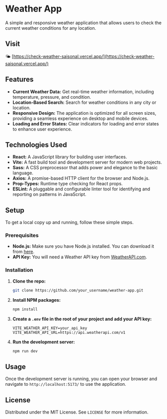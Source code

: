 # Weather App

A simple and responsive weather application that allows users to check the current weather conditions for any location.

## Visit

🌤️ [https://check-weather-saisonal.vercel.app/](https://check-weather-saisonal.vercel.app/)

## Features

- **Current Weather Data:** Get real-time weather information, including temperature, pressure, and condition.
- **Location-Based Search:** Search for weather conditions in any city or location.
- **Responsive Design:** The application is optimized for all screen sizes, providing a seamless experience on desktop and mobile devices.
- **Loading and Error States:** Clear indicators for loading and error states to enhance user experience.

## Technologies Used

- **React:** A JavaScript library for building user interfaces.
- **Vite:** A fast build tool and development server for modern web projects.
- **Sass:** A CSS preprocessor that adds power and elegance to the basic language.
- **Axios:** A promise-based HTTP client for the browser and Node.js.
- **Prop-Types:** Runtime type checking for React props.
- **ESLint:** A pluggable and configurable linter tool for identifying and reporting on patterns in JavaScript.

## Setup

To get a local copy up and running, follow these simple steps.

### Prerequisites

- **Node.js:** Make sure you have Node.js installed. You can download it from [here](https://nodejs.org/).
- **API Key:** You will need a Weather API key from [WeatherAPI.com](https://www.weatherapi.com/).

### Installation

1.  **Clone the repo:**

    ```sh
    git clone https://github.com/your_username/weather-app.git
    ```

2.  **Install NPM packages:**

    ```sh
    npm install
    ```

3.  **Create a `.env` file in the root of your project and add your API key:**

    ```env
    VITE_WEATHER_API_KEY=your_api_key
    VITE_WEATHER_API_URL=https://api.weatherapi.com/v1
    ```

4.  **Run the development server:**

    ```sh
    npm run dev
    ```

## Usage

Once the development server is running, you can open your browser and navigate to `http://localhost:5173/` to use the application.

## License

Distributed under the MIT License. See `LICENSE` for more information.
